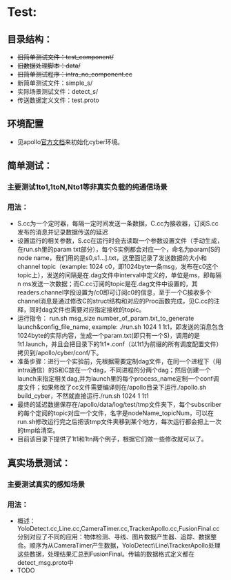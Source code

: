 # Test:
## 目录结构：
- ~~旧简单测试文件：test_component/~~
- ~~旧数据处理脚本：data/~~
- ~~旧简单测试程序：intra_no_component.cc~~
- 新简单测试文件：simple_s/
- 实际场景测试文件：detect_s/
- 传送数据定义文件：test.proto
## 环境配置
- 见apollo[官方文档](https://github.com/ApolloAuto/apollo/blob/master/docs/cyber/CyberRT_Quick_Start.md#launch-the-component)来初始化cyber环境。
## 简单测试：
### 主要测试1to1,1toN,Nto1等非真实负载的纯通信场景
### 用法：
- S.cc为一个定时器，每隔一定时间发送一条数据，C.cc为接收器，订阅S.cc发布的消息并记录数据传送的延迟
- 设置运行的相关参数，S.cc在运行时会去读取一个参数设置文件（手动生成，在run.sh里的param txt部分），每个S实例都会对应一个，命名为param[S的node name，我们用的是s0,s1...].txt，这里面记录了发送数据的大小和channel topic（example: 1024 c0，即1024byte一条msg，发布在c0这个topic上），发送的间隔是在.dag文件中interval中定义的，单位是ms，即每隔n ms发送一次数据；而C.cc订阅的topic是在.dag文件中设置的，其readers.channel字段设置为/c0即可订阅c0的信息，至于一个C接收多个channel消息是通过修改C的struct结构和对应的Proc函数完成，见C.cc的注释，同时dag文件也需要对应指定接收的topic。
- 运行指令： run.sh msg_size number_of_param.txt_to_generate launch&config_file_name, example: ./run.sh 1024 1 1t1，即发送的消息包含1024byte的实际内容，生成一个param.txt(即只有一个S)，调用的是1t1.launch，并且会把目录下的1t1*.conf（以1t1为前缀的所有调度配置文件）拷贝到/apollo/cyber/conf/下。
- 准备步骤：进行一个实验前，先根据需要定制dag文件，在同一个进程下（用intra通信）的S和C放在一个dag，不同进程的分两个dag；然后创建一个launch来指定相关dag,并为launch里的每个process_name定制一个conf调度文件；如果修改了cc文件需要编译则在/apollo目录下运行./apollo.sh build_cyber，不然就直接运行./run.sh 1024 1 1t1
- 最终的延迟数据保存在/apollo/data/log/test/tmp文件夹下，每个subscriber的每个定阅的topic对应一个文件，名字是nodeName_topicNum，可以在run.sh修改运行完之后把该tmp文件夹移到某个地方，每次运行都会把上一次的tmp给清空。
- 目前该目录下提供了1t1和1tn两个例子，根据它们做一些修改就可以了。
## 真实场景测试：
### 主要测试真实的感知场景
### 用法：
- 概述：YoloDetect.cc,Line.cc,CameraTimer.cc,TrackerApollo.cc,FusionFinal.cc分别对应了不同的应用：物体检测、寻线、图片数据产生器、追踪、数据整合。顺序为从CameraTimer产生数据，YoloDetect\Line\TrackerApollo处理这些数据，处理结果汇总到FusionFinal。传输的数据格式定义都在detect_msg.proto中
- TODO
